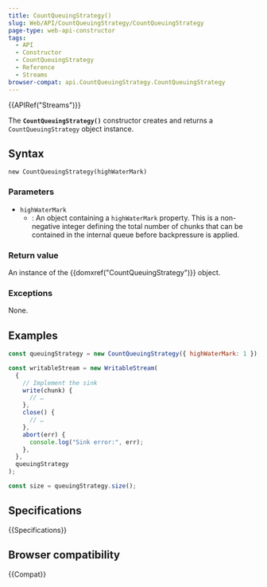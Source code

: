 ```yaml
---
title: CountQueuingStrategy()
slug: Web/API/CountQueuingStrategy/CountQueuingStrategy
page-type: web-api-constructor
tags:
  - API
  - Constructor
  - CountQueuingStrategy
  - Reference
  - Streams
browser-compat: api.CountQueuingStrategy.CountQueuingStrategy
---
```


{{APIRef("Streams")}}

The **`CountQueuingStrategy()`** constructor
creates and returns a `CountQueuingStrategy` object instance.

## Syntax

```js-nolint
new CountQueuingStrategy(highWaterMark)
```

### Parameters

- `highWaterMark`
  - : An object containing a `highWaterMark` property. This is a non-negative
    integer defining the total number of chunks that can be contained in the internal
    queue before backpressure is applied.

### Return value

An instance of the {{domxref("CountQueuingStrategy")}} object.

### Exceptions

None.

## Examples

```js
const queuingStrategy = new CountQueuingStrategy({ highWaterMark: 1 });

const writableStream = new WritableStream(
  {
    // Implement the sink
    write(chunk) {
      // …
    },
    close() {
      // …
    },
    abort(err) {
      console.log("Sink error:", err);
    },
  },
  queuingStrategy
);

const size = queuingStrategy.size();
```

## Specifications

{{Specifications}}

## Browser compatibility

{{Compat}}
